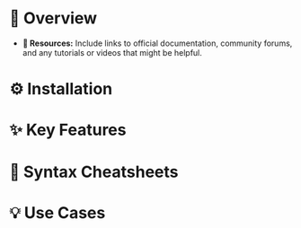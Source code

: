 
# 📘 Overview  
- **🔗 Resources:** Include links to official documentation, community forums, and any tutorials or videos that might be helpful.

# ⚙️ Installation  

# ✨ Key Features  

# 🧾 Syntax Cheatsheets  

# 💡 Use Cases  
